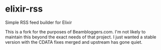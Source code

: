 elixir-rss
==========

Simple RSS feed builder for Elixir

This is a fork for the purposes of Beambloggers.com. I'm not likely to maintain this beyond the exact needs of that project. I just wanted a stable version with the CDATA fixes merged and upstream has gone quiet.
